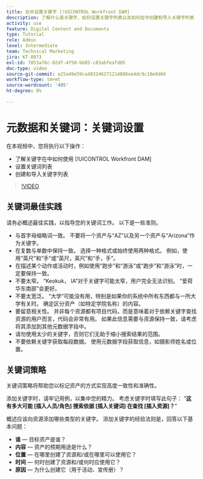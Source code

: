 ```yaml
---
title: 在中设置关键字 [!UICONTROL Workfront DAM]
description: 了解什么是关键字、如何设置关键字列表以及如何在中创建和导入关键字列表 [!UICONTROL Workfront DAM].
activity: use
feature: Digital Content and Documents
type: Tutorial
role: Admin
level: Intermediate
team: Technical Marketing
jira: KT-8973
exl-id: 7853a76c-02df-4f50-bb05-c03abfeafd05
doc-type: video
source-git-commit: a25a49e59ca483246271214886ea4dc9c10e8d66
workflow-type: tm+mt
source-wordcount: '405'
ht-degree: 0%

---
```


# 元数据和关键词：关键词设置

在本视频中，您将执行以下操作：

* 了解关键字在中如何使用 [!UICONTROL Workfront DAM]
* 设置关键词列表
* 创建和导入关键字列表

>[!VIDEO](https://video.tv.adobe.com/v/335236/?quality=12&learn=on)

## 关键词最佳实践

请务必概述最佳实践，以指导您的关键词工作。 以下是一些准则。

* 与首字母缩略词一致。 不要将一个资产与“AZ”以及另一个资产与“Arizona”作为关键字。
* 在复数与单数中保持一致。 选择一种格式或始终使用两种格式。 例如，使用“英尺”和“手”或“英尺，英尺”和“手，手”。
* 在描述某个动作或活动时，例如使用“跑步”和“游泳”或“跑步”和“游泳”时，一定要保持一致。
* 不要太窄。 “Keokuk， IA”对于关键字可能太窄，用户完全无法识别。 “爱荷华东南部”会更好。
* 不要太宽泛。 “大学”可能没有用，特别是如果你的系统中所有东西都与一所大学有关时。 确定区分资产（如特定学院名称）的内容。
* 要留意相关性。 并非每个资源都有项目代码，而是意味着对于依赖关键字查找资源的用户而言，代码会非常有用。 如果此信息需要与资源保持一致，请考虑将其添加到其他元数据字段中。
* 请勿使用太少的关键字，否则它们无助于缩小搜索结果的范围。
* 不要依赖关键字获取每段数据。 使用元数据字段获取信息，如摄影师姓名或位置。

## 关键词策略

关键词策略将帮助您以标记资产的方式实现高度一致性和准确性。

添加关键字时，请牢记用例，以集中您的精力。 考虑关键字时填写此句子： ”**这有多大可能 [插入人员/角色] 搜索依据 [插入关键词] 在查找 [插入资源]？**”

概述应该向资源添加哪些类型的关键字。 添加关键字的经验法则是，回答以下基本问题：

* **谁** — 目标资产是谁？
* **内容** — 资产的预期用途是什么？
* **位置** — 在哪里创建了资源和/或在哪里可以使用它？
* **时间** — 何时创建了资源和/或何时应使用它？
* **原因** — 为什么创建它（用于活动、宣传册）？

